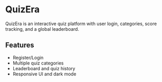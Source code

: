 # QuizEra

QuizEra is an interactive quiz platform with user login, categories, score tracking, and a global leaderboard.

## Features

- Register/Login
- Multiple quiz categories
- Leaderboard and quiz history
- Responsive UI and dark mode
